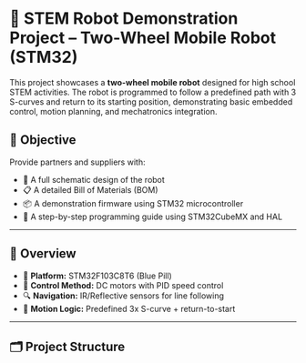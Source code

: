 # 🤖 STEM Robot Demonstration Project – Two-Wheel Mobile Robot (STM32)

This project showcases a **two-wheel mobile robot** designed for high school STEM activities. The robot is programmed to follow a predefined path with 3 S-curves and return to its starting position, demonstrating basic embedded control, motion planning, and mechatronics integration.

## 🧠 Objective

Provide partners and suppliers with:
- 📐 A full schematic design of the robot
- 📋 A detailed Bill of Materials (BOM)
- 📦 A demonstration firmware using STM32 microcontroller
- 🧭 A step-by-step programming guide using STM32CubeMX and HAL

---

## 📘 Overview

- 📌 **Platform:** STM32F103C8T6 (Blue Pill)
- 🔧 **Control Method:** DC motors with PID speed control
- 🔍 **Navigation:** IR/Reflective sensors for line following
- 🔄 **Motion Logic:** Predefined 3x S-curve + return-to-start

---

## 🗂 Project Structure


